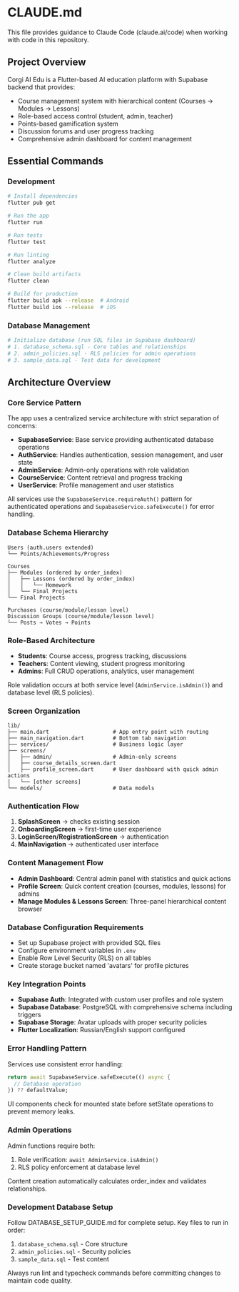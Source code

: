 # CLAUDE.md

This file provides guidance to Claude Code (claude.ai/code) when working with code in this repository.

## Project Overview

Corgi AI Edu is a Flutter-based AI education platform with Supabase backend that provides:
- Course management system with hierarchical content (Courses → Modules → Lessons)
- Role-based access control (student, admin, teacher)
- Points-based gamification system
- Discussion forums and user progress tracking
- Comprehensive admin dashboard for content management

## Essential Commands

### Development
```bash
# Install dependencies
flutter pub get

# Run the app
flutter run

# Run tests
flutter test

# Run linting
flutter analyze

# Clean build artifacts
flutter clean

# Build for production
flutter build apk --release  # Android
flutter build ios --release  # iOS
```

### Database Management
```bash
# Initialize database (run SQL files in Supabase dashboard)
# 1. database_schema.sql - Core tables and relationships
# 2. admin_policies.sql - RLS policies for admin operations
# 3. sample_data.sql - Test data for development
```

## Architecture Overview

### Core Service Pattern
The app uses a centralized service architecture with strict separation of concerns:

- **SupabaseService**: Base service providing authenticated database operations
- **AuthService**: Handles authentication, session management, and user state
- **AdminService**: Admin-only operations with role validation
- **CourseService**: Content retrieval and progress tracking
- **UserService**: Profile management and user statistics

All services use the `SupabaseService.requireAuth()` pattern for authenticated operations and `SupabaseService.safeExecute()` for error handling.

### Database Schema Hierarchy
```
Users (auth.users extended)
└── Points/Achievements/Progress

Courses
├── Modules (ordered by order_index)
│   ├── Lessons (ordered by order_index)
│   │   └── Homework
│   └── Final Projects
└── Final Projects

Purchases (course/module/lesson level)
Discussion Groups (course/module/lesson level)
└── Posts → Votes → Points
```

### Role-Based Architecture
- **Students**: Course access, progress tracking, discussions
- **Teachers**: Content viewing, student progress monitoring
- **Admins**: Full CRUD operations, analytics, user management

Role validation occurs at both service level (`AdminService.isAdmin()`) and database level (RLS policies).

### Screen Organization
```
lib/
├── main.dart                    # App entry point with routing
├── main_navigation.dart         # Bottom tab navigation
├── services/                    # Business logic layer
├── screens/
│   ├── admin/                   # Admin-only screens
│   ├── course_details_screen.dart
│   ├── profile_screen.dart      # User dashboard with quick admin actions
│   └── [other screens]
└── models/                      # Data models
```

### Authentication Flow
1. **SplashScreen** → checks existing session
2. **OnboardingScreen** → first-time user experience
3. **LoginScreen/RegistrationScreen** → authentication
4. **MainNavigation** → authenticated user interface

### Content Management Flow
- **Admin Dashboard**: Central admin panel with statistics and quick actions
- **Profile Screen**: Quick content creation (courses, modules, lessons) for admins
- **Manage Modules & Lessons Screen**: Three-panel hierarchical content browser

### Database Configuration Requirements
- Set up Supabase project with provided SQL files
- Configure environment variables in `.env`
- Enable Row Level Security (RLS) on all tables
- Create storage bucket named 'avatars' for profile pictures

### Key Integration Points
- **Supabase Auth**: Integrated with custom user profiles and role system
- **Supabase Database**: PostgreSQL with comprehensive schema including triggers
- **Supabase Storage**: Avatar uploads with proper security policies
- **Flutter Localization**: Russian/English support configured

### Error Handling Pattern
Services use consistent error handling:
```dart
return await SupabaseService.safeExecute(() async {
  // Database operation
}) ?? defaultValue;
```

UI components check for mounted state before setState operations to prevent memory leaks.

### Admin Operations
Admin functions require both:
1. Role verification: `await AdminService.isAdmin()`
2. RLS policy enforcement at database level

Content creation automatically calculates order_index and validates relationships.

### Development Database Setup
Follow DATABASE_SETUP_GUIDE.md for complete setup. Key files to run in order:
1. `database_schema.sql` - Core structure
2. `admin_policies.sql` - Security policies  
3. `sample_data.sql` - Test content

Always run lint and typecheck commands before committing changes to maintain code quality.